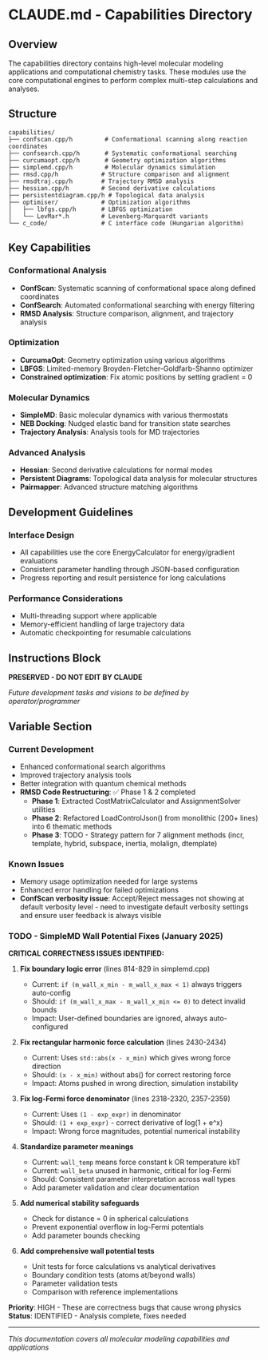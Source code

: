 # CLAUDE.md - Capabilities Directory

## Overview

The capabilities directory contains high-level molecular modeling applications and computational chemistry tasks. These modules use the core computational engines to perform complex multi-step calculations and analyses.

## Structure

```
capabilities/
├── confscan.cpp/h         # Conformational scanning along reaction coordinates
├── confsearch.cpp/h       # Systematic conformational searching
├── curcumaopt.cpp/h       # Geometry optimization algorithms
├── simplemd.cpp/h         # Molecular dynamics simulation
├── rmsd.cpp/h            # Structure comparison and alignment
├── rmsdtraj.cpp/h        # Trajectory RMSD analysis
├── hessian.cpp/h         # Second derivative calculations
├── persistentdiagram.cpp/h # Topological data analysis
├── optimiser/            # Optimization algorithms
│   ├── lbfgs.cpp/h       # LBFGS optimization
│   └── LevMar*.h         # Levenberg-Marquardt variants
└── c_code/               # C interface code (Hungarian algorithm)
```

## Key Capabilities

### Conformational Analysis
- **ConfScan**: Systematic scanning of conformational space along defined coordinates
- **ConfSearch**: Automated conformational searching with energy filtering
- **RMSD Analysis**: Structure comparison, alignment, and trajectory analysis

### Optimization
- **CurcumaOpt**: Geometry optimization using various algorithms
- **LBFGS**: Limited-memory Broyden-Fletcher-Goldfarb-Shanno optimizer
- **Constrained optimization**: Fix atomic positions by setting gradient = 0

### Molecular Dynamics
- **SimpleMD**: Basic molecular dynamics with various thermostats
- **NEB Docking**: Nudged elastic band for transition state searches
- **Trajectory Analysis**: Analysis tools for MD trajectories

### Advanced Analysis
- **Hessian**: Second derivative calculations for normal modes
- **Persistent Diagrams**: Topological data analysis for molecular structures
- **Pairmapper**: Advanced structure matching algorithms

## Development Guidelines

### Interface Design
- All capabilities use the core EnergyCalculator for energy/gradient evaluations
- Consistent parameter handling through JSON-based configuration
- Progress reporting and result persistence for long calculations

### Performance Considerations
- Multi-threading support where applicable
- Memory-efficient handling of large trajectory data
- Automatic checkpointing for resumable calculations

## Instructions Block

**PRESERVED - DO NOT EDIT BY CLAUDE**

*Future development tasks and visions to be defined by operator/programmer*

## Variable Section

### Current Development
- Enhanced conformational search algorithms
- Improved trajectory analysis tools
- Better integration with quantum chemical methods
- **RMSD Code Restructuring**: ✅ Phase 1 & 2 completed
  - **Phase 1**: Extracted CostMatrixCalculator and AssignmentSolver utilities
  - **Phase 2**: Refactored LoadControlJson() from monolithic (200+ lines) into 6 thematic methods
  - **Phase 3**: TODO - Strategy pattern for 7 alignment methods (incr, template, hybrid, subspace, inertia, molalign, dtemplate)

### Known Issues
- Memory usage optimization needed for large systems
- Enhanced error handling for failed optimizations
- **ConfScan verbosity issue**: Accept/Reject messages not showing at default verbosity level - need to investigate default verbosity settings and ensure user feedback is always visible

### TODO - SimpleMD Wall Potential Fixes (January 2025)
**CRITICAL CORRECTNESS ISSUES IDENTIFIED:**

1. **Fix boundary logic error** (lines 814-829 in simplemd.cpp)
   - Current: `if (m_wall_x_min - m_wall_x_max < 1)` always triggers auto-config
   - Should: `if (m_wall_x_max - m_wall_x_min <= 0)` to detect invalid bounds
   - Impact: User-defined boundaries are ignored, always auto-configured

2. **Fix rectangular harmonic force calculation** (lines 2430-2434)
   - Current: Uses `std::abs(x - x_min)` which gives wrong force direction
   - Should: `(x - x_min)` without abs() for correct restoring force
   - Impact: Atoms pushed in wrong direction, simulation instability

3. **Fix log-Fermi force denominator** (lines 2318-2320, 2357-2359)
   - Current: Uses `(1 - exp_expr)` in denominator
   - Should: `(1 + exp_expr)` - correct derivative of log(1 + e^x)
   - Impact: Wrong force magnitudes, potential numerical instability

4. **Standardize parameter meanings**
   - Current: `wall_temp` means force constant k OR temperature kbT
   - Current: `wall_beta` unused in harmonic, critical for log-Fermi
   - Should: Consistent parameter interpretation across wall types
   - Add parameter validation and clear documentation

5. **Add numerical stability safeguards**
   - Check for distance = 0 in spherical calculations
   - Prevent exponential overflow in log-Fermi potentials
   - Add parameter bounds checking

6. **Add comprehensive wall potential tests**
   - Unit tests for force calculations vs analytical derivatives
   - Boundary condition tests (atoms at/beyond walls)
   - Parameter validation tests
   - Comparison with reference implementations

**Priority**: HIGH - These are correctness bugs that cause wrong physics
**Status**: IDENTIFIED - Analysis complete, fixes needed

---

*This documentation covers all molecular modeling capabilities and applications*